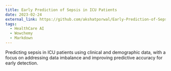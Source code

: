 ```yaml
---
title: Early Prediction of Sepsis in ICU Patients
date: 2023-02-24
external_link: https://github.com/akshatporwal/Early-Prediction-of-Sepsis
tags:
  - HealthCare AI
  - Wowchemy
  - Markdown
---
```


Predicting sepsis in ICU patients using clinical and demographic data, with a focus on addressing data imbalance and improving predictive accuracy for early detection.

<!--more-->
